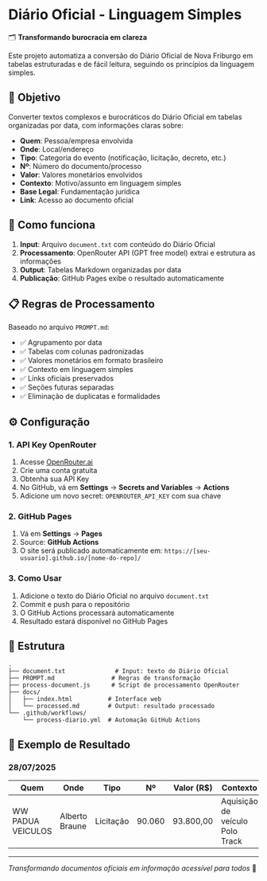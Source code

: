 # Diário Oficial - Linguagem Simples

🗂️ **Transformando burocracia em clareza**

Este projeto automatiza a conversão do Diário Oficial de Nova Friburgo em tabelas estruturadas e de fácil leitura, seguindo os princípios da linguagem simples.

## 🎯 Objetivo

Converter textos complexos e burocráticos do Diário Oficial em tabelas organizadas por data, com informações claras sobre:

- **Quem**: Pessoa/empresa envolvida
- **Onde**: Local/endereço
- **Tipo**: Categoria do evento (notificação, licitação, decreto, etc.)
- **Nº**: Número do documento/processo
- **Valor**: Valores monetários envolvidos
- **Contexto**: Motivo/assunto em linguagem simples
- **Base Legal**: Fundamentação jurídica
- **Link**: Acesso ao documento oficial

## 🚀 Como funciona

1. **Input**: Arquivo `document.txt` com conteúdo do Diário Oficial
2. **Processamento**: OpenRouter API (GPT free model) extrai e estrutura as informações
3. **Output**: Tabelas Markdown organizadas por data
4. **Publicação**: GitHub Pages exibe o resultado automaticamente

## 📋 Regras de Processamento

Baseado no arquivo `PROMPT.md`:

- ✅ Agrupamento por data
- ✅ Tabelas com colunas padronizadas
- ✅ Valores monetários em formato brasileiro
- ✅ Contexto em linguagem simples
- ✅ Links oficiais preservados
- ✅ Seções futuras separadas
- ✅ Eliminação de duplicatas e formalidades

## ⚙️ Configuração

### 1. API Key OpenRouter
1. Acesse [OpenRouter.ai](https://openrouter.ai/)
2. Crie uma conta gratuita
3. Obtenha sua API Key
4. No GitHub, vá em **Settings** → **Secrets and Variables** → **Actions**
5. Adicione um novo secret: `OPENROUTER_API_KEY` com sua chave

### 2. GitHub Pages
1. Vá em **Settings** → **Pages**
2. Source: **GitHub Actions**
3. O site será publicado automaticamente em: `https://[seu-usuario].github.io/[nome-do-repo]/`

### 3. Como Usar
1. Adicione o texto do Diário Oficial no arquivo `document.txt`
2. Commit e push para o repositório
3. O GitHub Actions processará automaticamente
4. Resultado estará disponível no GitHub Pages

## 📁 Estrutura

```
.
├── document.txt              # Input: texto do Diário Oficial
├── PROMPT.md                # Regras de transformação
├── process-document.js      # Script de processamento OpenRouter
├── docs/
│   ├── index.html          # Interface web
│   └── processed.md        # Output: resultado processado
└── .github/workflows/
    └── process-diario.yml  # Automação GitHub Actions
```

## 🎨 Exemplo de Resultado

### 28/07/2025

| Quem | Onde | Tipo | Nº | Valor (R$) | Contexto | Base Legal | Link |
|---|---|---|---|---|---|---|---|
| WW PADUA VEICULOS | Alberto Braune | Licitação | 90.060 | 93.800,00 | Aquisição de veículo Polo Track | Lei 14.133/2021 | [Link](http://www.pmnf.rj.gov.br/) |

---

*Transformando documentos oficiais em informação acessível para todos* 🌱

